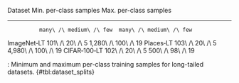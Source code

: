 Dataset        Min. per-class samples   Max. per-class samples
------------  -----------------------  -----------------------
              many\ /\ medium\ /\ few  many\ /\ medium\ /\ few
<!--  -->
ImageNet‑LT          101\ /\ 20\ /\ 5     1,280\ /\ 100\ /\ 19
Places‑LT            103\ /\ 20\ /\ 5     4,980\ /\ 100\ /\ 19
CIFAR‑100‑LT         102\ /\ 20\ /\ 5        500\ /\ 98\ /\ 19

: Minimum and maximum per-class training samples for long-tailed datasets. {#tbl:dataset_splits}

<!-- iNaturalist          101\ /\ 20\ /\ 1       800\ /\ 100\ /\ 19 -->
